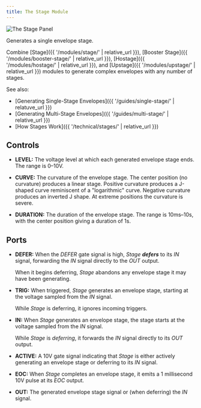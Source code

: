 ```yaml
---
title: The Stage Module
---
```


<img class="panel" src="panel.svg" alt="The Stage Panel" />

Generates a single envelope stage.

Combine
[Stage]({{ '/modules/stage/' | relative_url }}),
[Booster Stage]({{ '/modules/booster-stage/' | relative_url }}),
[Hostage]({{ '/modules/hostage/' | relative_url }}),
and [Upstage]({{ '/modules/upstage/' | relative_url }})
modules
to generate complex envelopes
with any number of stages.

See also:

- [Generating Single-Stage Envelopes]({{ '/guides/single-stage/' | relatuve_url }})
- [Generating Multi-Stage Envelopes]({{ '/guides/multi-stage/' | relative_url }})
- [How Stages Work]({{ '/technical/stages/' | relative_url }})

## Controls

- **LEVEL:**
    The voltage level at which each generated envelope stage ends.
    The range is 0–10V.

- **CURVE:**
    The curvature of the envelope stage.
    The center position (no curvature)
    produces a linear stage.
    Positive curvature produces a J-shaped curve
    reminiscent of a "logarithmic" curve.
    Negative curvature produces an inverted J shape.
    At extreme positions the curvature is severe.

- **DURATION:**
    The duration of the envelope stage.
    The range is 10ms–10s,
    with the center position
    giving a duration of 1s.

## Ports

- **DEFER:**
    When the _DEFER_ gate signal is high,
    _Stage_ **_defers_** to its _IN_ signal,
    forwarding the _IN_ signal
    directly to the _OUT_ output.

    When it begins deferring,
    _Stage_ abandons any envelope stage
    it may have been generating.

- **TRIG:**
    When triggered,
    _Stage_ generates an envelope stage,
    starting at the voltage sampled from the _IN_ signal.

    While _Stage_ is deferring,
    it ignores incoming triggers.

- **IN:**
    When _Stage_ generates an envelope stage,
    the stage starts
    at the voltage sampled from the _IN_ signal.

    While _Stage_ is _deferring_,
    it forwards the _IN_ signal directly to its _OUT_ output.

- **ACTIVE:**
    A 10V gate signal indicating that _Stage_
    is either actively generating an envelope stage
    or deferring to its _IN_ signal.

- **EOC:**
    When _Stage_ completes an envelope stage,
    it emits a 1 millisecond 10V pulse
    at its _EOC_ output.

- **OUT:**
    The generated envelope stage signal
    or (when deferring) the _IN_ signal.
